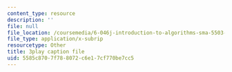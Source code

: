 ```yaml
---
content_type: resource
description: ''
file: null
file_location: /coursemedia/6-046j-introduction-to-algorithms-sma-5503-fall-2005/5585c8707f788072c6e17cf770be7cc5_kBwUoWpeH_Q.srt
file_type: application/x-subrip
resourcetype: Other
title: 3play caption file
uid: 5585c870-7f78-8072-c6e1-7cf770be7cc5
---
```

